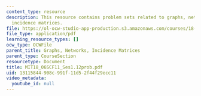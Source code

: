 ```yaml
---
content_type: resource
description: This resource contains problem sets related to graphs, networks, and
  incidence matrices.
file: https://ol-ocw-studio-app-production.s3.amazonaws.com/courses/18-06sc-linear-algebra-fall-2011/13115844908c991f11d52f44f29ecc11_MIT18_06SCF11_Ses1.12prob.pdf
file_type: application/pdf
learning_resource_types: []
ocw_type: OCWFile
parent_title: Graphs, Networks, Incidence Matrices
parent_type: CourseSection
resourcetype: Document
title: MIT18_06SCF11_Ses1.12prob.pdf
uid: 13115844-908c-991f-11d5-2f44f29ecc11
video_metadata:
  youtube_id: null
---
```


